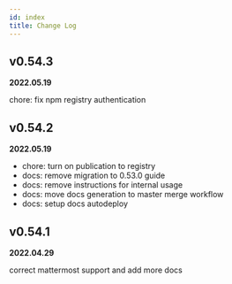 ```yaml
---
id: index
title: Change Log
---
```


## v0.54.3
**2022.05.19**

chore: fix npm registry authentication

## v0.54.2
**2022.05.19**

- chore: turn on publication to registry
- docs: remove migration to 0.53.0 guide
- docs: remove instructions for internal usage
- docs: move docs generation to master merge workflow
- docs: setup docs autodeploy

## v0.54.1
**2022.04.29**

correct mattermost support and add more docs

